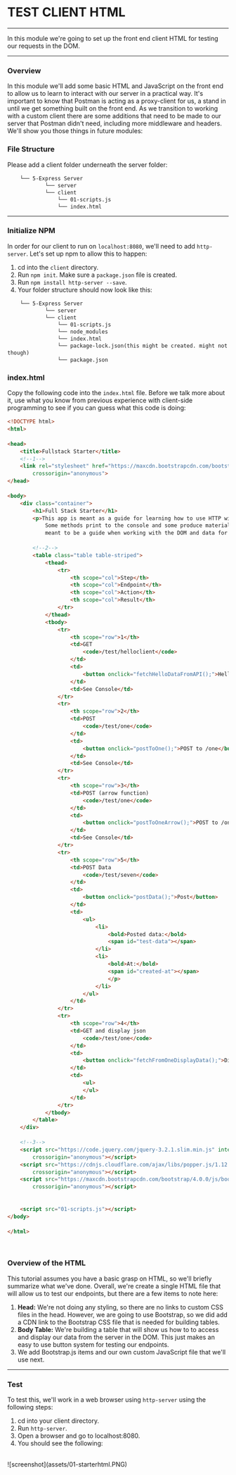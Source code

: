 # TEST CLIENT HTML
---
In this module we're going to set up the front end client HTML for testing our requests in the DOM. 

<hr />

### Overview
In this module we'll add some basic HTML and JavaScript on the front end to allow us to learn to interact with our server in a practical way. It's important to know that Postman is acting as a proxy-client for us, a stand in until we get something built on the front end. As we transition to working with a custom client there are some additions that need to be made to our server that Postman didn't need, including more middleware and headers. We'll show you those things in future modules:

### File Structure
Please add a client folder underneath the server folder:

```
    └── 5-Express Server
            └── server
            └── client
                └── 01-scripts.js
                └── index.html
```
<hr>

### Initialize NPM
In order for our client to run on `localhost:8080`, we'll need to add `http-server`. Let's set up npm to allow this to happen:

1. cd into the `client` directory.
2. Run `npm init`. Make sure a `package.json` file is created. 
3. Run `npm install http-server --save`.
4. Your folder structure should now look like this: 

```
    └── 5-Express Server
            └── server
            └── client
                └── 01-scripts.js
                └── node_modules
                └── index.html
                └── package-lock.json(this might be created. might not though)
                └── package.json
```

### index.html
Copy the following code into the `index.html` file. Before we talk more about it, use what you know from previous experience with client-side programming to see if you can guess what this code is doing:

```html
<!DOCTYPE html>
<html>

<head>
    <title>Fullstack Starter</title>
	<!--1-->
	<link rel="stylesheet" href="https://maxcdn.bootstrapcdn.com/bootstrap/4.0.0/css/bootstrap.min.css" integrity="sha384-Gn5384xqQ1aoWXA+058RXPxPg6fy4IWvTNh0E263XmFcJlSAwiGgFAW/dAiS6JXm"
        crossorigin="anonymous">
</head>

<body>
    <div class="container">
        <h1>Full Stack Starter</h1>
        <p>This app is meant as a guide for learning how to use HTTP with Fetch calls to an Express API using Sequelize and Postgres.
            Some methods print to the console and some produce material in the DOM. Either way, these chunks of code are
            meant to be a guide when working with the DOM and data for a homespun Express server.</p>
		
		<!--2-->
		<table class="table table-striped">
            <thead>
                <tr>
                    <th scope="col">Step</th>
                    <th scope="col">Endpoint</th>
                    <th scope="col">Action</th>
                    <th scope="col">Result</th>
                </tr>
            </thead>
            <tbody>
                <tr>
                    <th scope="row">1</th>
                    <td>GET
                        <code>/test/helloclient</code>
                    </td>
                    <td>
                        <button onclick="fetchHelloDataFromAPI();">Hello Client</button>
                    </td>
                    <td>See Console</td>
                </tr>
                <tr>
                    <th scope="row">2</th>
                    <td>POST 
                        <code>/test/one</code>
                    </td>
                    <td>
                        <button onclick="postToOne();">POST to /one</button>
                    </td>
                    <td>See Console</td>
                </tr>
                <tr>
                    <th scope="row">3</th>
                    <td>POST (arrow function)
                        <code>/test/one</code>
                    </td>
                    <td>
                        <button onclick="postToOneArrow();">POST to /one</button>
                    </td>
                    <td>See Console</td>
                </tr>
                <tr>
                    <th scope="row">5</th>
                    <td>POST Data
                        <code>/test/seven</code>
                    </td>
                    <td>
                        <button onclick="postData();">Post</button>
                    </td>
                    <td>
                        <ul>
                            <li>
                                <bold>Posted data:</bold>
                                <span id="test-data"></span>
                            </li>
                            <li>
                                <bold>At:</bold>
                                <span id="created-at"></span>
                                </p>
                            </li>
                        </ul>
                    </td>
				</tr>            
                <tr>
                    <th scope="row">4</th>
                    <td>GET and display json
                        <code>/test/one</code>
                    </td>
                    <td>
                        <button onclick="fetchFromOneDisplayData();">Display data</button>
                    </td>
                    <td>
                        <ul>
                        </ul>
                    </td>
                </tr>
			</tbody>
        </table>
    </div>

	<!--3-->
    <script src="https://code.jquery.com/jquery-3.2.1.slim.min.js" integrity="sha384-KJ3o2DKtIkvYIK3UENzmM7KCkRr/rE9/Qpg6aAZGJwFDMVNA/GpGFF93hXpG5KkN"
        crossorigin="anonymous"></script>
    <script src="https://cdnjs.cloudflare.com/ajax/libs/popper.js/1.12.9/umd/popper.min.js" integrity="sha384-ApNbgh9B+Y1QKtv3Rn7W3mgPxhU9K/ScQsAP7hUibX39j7fakFPskvXusvfa0b4Q"
        crossorigin="anonymous"></script>
    <script src="https://maxcdn.bootstrapcdn.com/bootstrap/4.0.0/js/bootstrap.min.js" integrity="sha384-JZR6Spejh4U02d8jOt6vLEHfe/JQGiRRSQQxSfFWpi1MquVdAyjUar5+76PVCmYl"
        crossorigin="anonymous"></script>


    <script src="01-scripts.js"></script>
</body>

</html>

```

<br>

### Overview of the HTML
This tutorial assumes you have a basic grasp on HTML, so we'll briefly summarize what we've done. Overall, we're create a single HTML file that will allow us to test our endpoints, but there are a few items to note here:
1. <b>Head:</b> We're not doing any styling, so there are no links to custom CSS files in the head. However, we are going to use Bootstrap, so we did add a CDN link to the Bootstrap CSS file that is needed for building tables.
2. <b>Body Table:</b> We're building a table that will show us how to to access and display our data from the server in the DOM. This just makes an easy to use button system for testing our endpoints.
3. We add Bootstrap.js items and our own custom JavaScript file that we'll use next.

<hr />

### Test
To test this, we'll work in a web browser using `http-server` using the following steps:
1. cd into your client directory.
2. Run `http-server`.
3. Open a browser and go to localhost:8080.
4. You should see the following:
<br />
![screenshot](assets/01-starterhtml.PNG)
